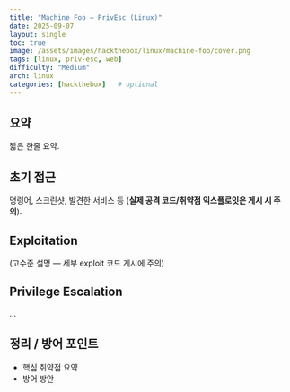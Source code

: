 ```yaml
---
title: "Machine Foo — PrivEsc (Linux)"
date: 2025-09-07
layout: single
toc: true
image: /assets/images/hackthebox/linux/machine-foo/cover.png
tags: [linux, priv-esc, web]
difficulty: "Medium"
arch: linux
categories: [hackthebox]   # optional
---
```


## 요약
짧은 한줄 요약.

## 초기 접근
명령어, 스크린샷, 발견한 서비스 등 (**실제 공격 코드/취약점 익스플로잇은 게시 시 주의**).

## Exploitation
(고수준 설명 — 세부 exploit 코드 게시에 주의)

## Privilege Escalation
...

## 정리 / 방어 포인트
- 핵심 취약점 요약
- 방어 방안
